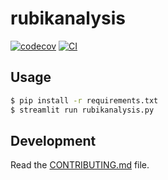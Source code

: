 # rubikanalysis

[![codecov](https://codecov.io/gh/JingWoo/rubikAnalysis/branch/main/graph/badge.svg?token=rubikAnalysis_token_here)](https://codecov.io/gh/JingWoo/rubikAnalysis)
[![CI](https://github.com/JingWoo/rubikAnalysis/actions/workflows/main.yml/badge.svg)](https://github.com/JingWoo/rubikAnalysis/actions/workflows/main.yml)

## Usage

```bash
$ pip install -r requirements.txt
$ streamlit run rubikanalysis.py
```

## Development

Read the [CONTRIBUTING.md](CONTRIBUTING.md) file.
